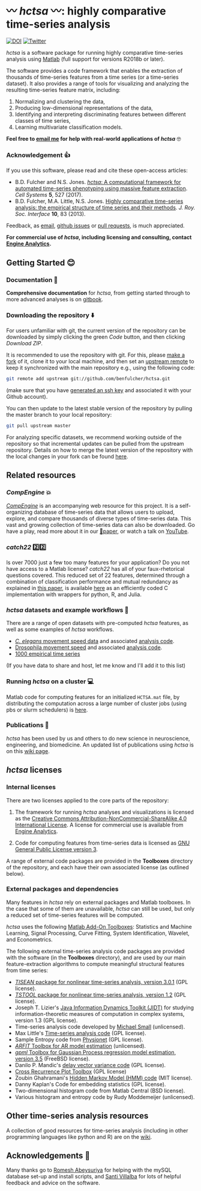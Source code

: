 # :wavy_dash: *hctsa* :wavy_dash:: highly comparative time-series analysis

[![DOI](https://zenodo.org/badge/10790340.svg)](https://zenodo.org/badge/latestdoi/10790340)
[![Twitter](https://img.shields.io/twitter/url/https/twitter.com/compTimeSeries.svg?style=social&label=Follow%20%40compTimeSeries)](https://twitter.com/compTimeSeries)

*hctsa* is a software package for running highly comparative time-series analysis using [Matlab](https://www.mathworks.com/products/matlab/) (full support for versions R2018b or later).

The software provides a code framework that enables the extraction of thousands of time-series features from a time series (or a time-series dataset).
It also provides a range of tools for visualizing and analyzing the resulting time-series feature matrix, including:

1. Normalizing and clustering the data,
2. Producing low-dimensional representations of the data,
3. Identifying and interpreting discriminating features between different classes of time series,
4. Learning multivariate classification models.

**Feel free to [email me](mailto:ben.d.fulcher@gmail.com) for help with real-world applications of _hctsa_** :nerd_face:

### Acknowledgement :+1:

If you use this software, please read and cite these open-access articles:

- B.D. Fulcher and N.S. Jones. [_hctsa_: A computational framework for automated time-series phenotyping using massive feature extraction](http://www.cell.com/cell-systems/fulltext/S2405-4712\(17\)30438-6). *Cell Systems* **5**, 527 (2017).
- B.D. Fulcher, M.A. Little, N.S. Jones. [Highly comparative time-series analysis: the empirical structure of time series and their methods](http://rsif.royalsocietypublishing.org/content/10/83/20130048.full). *J. Roy. Soc. Interface* **10**, 83 (2013).

Feedback, as [email](mailto:ben.d.fulcher@gmail.com), [github issues](https://github.com/benfulcher/hctsa/issues) or [pull requests](https://help.github.com/articles/using-pull-requests/), is much appreciated.

**For commercial use of *hctsa*, including licensing and consulting, contact [Engine Analytics](http://www.engineanalytics.org/).**

## Getting Started :blush:

### Documentation &#x1F4D6;

__Comprehensive documentation__ for *hctsa*, from getting started through to more advanced analyses is on [gitbook](https://hctsa-users.gitbook.io/hctsa-manual).

### Downloading the repository :arrow_down:

For users unfamiliar with git, the current version of the repository can be downloaded by simply clicking the green _Code_ button, and then clicking _Download ZIP_.

It is recommended to use the repository with git.
For this, please [make a fork](https://help.github.com/articles/fork-a-repo/) of it, clone it to your local machine, and then set an [upstream remote](https://help.github.com/articles/fork-a-repo/#step-3-configure-git-to-sync-your-fork-with-the-original-spoon-knife-repository) to keep it synchronized with the main repository e.g., using the following code:

```bash
git remote add upstream git://github.com/benfulcher/hctsa.git
```

(make sure that you have [generated an ssh key](https://help.github.com/articles/generating-ssh-keys/) and associated it with your Github account).

You can then update to the latest stable version of the repository by pulling the master branch to your local repository:

```bash
git pull upstream master
```

For analyzing specific datasets, we recommend working outside of the repository so that incremental updates can be pulled from the upstream repository.
Details on how to merge the latest version of the repository with the local changes in your fork can be found [here](https://help.github.com/articles/syncing-a-fork/).

## Related resources

### _CompEngine_ :collision:

[_CompEngine_](http://www.comp-engine.org) is an accompanying web resource for this project.
It is a self-organizing database of time-series data that allows users to upload, explore, and compare thousands of diverse types of time-series data.
This vast and growing collection of time-series data can also be downloaded.
Go have a play, read more about it in our [&#x1F4D9;paper](https://doi.org/10.1038/s41597-020-0553-0), or watch a talk on [YouTube](https://youtu.be/689Nw3RS690).

### _catch22_ :two::two:

Is over 7000 just a few too many features for your application?
Do you not have access to a Matlab license?
_catch22_ has all of your faux-rhetorical questions covered.
This reduced set of 22 features, determined through a combination of classification performance and mutual redundancy as explained in [this paper](https://arxiv.org/abs/1901.10200v2), is available [here](https://github.com/chlubba/catch22) as an efficiently coded C implementation with wrappers for python, R, and Julia.

### _hctsa_ datasets and example workflows :floppy_disk:
There are a range of open datasets with pre-computed _hctsa_ features, as well as some examples of _hctsa_ workflows.

- [_C. elegans_ movement speed data](https://figshare.com/articles/Highly_comparative_time-series_analysis_of_Caenorhabditis_elegans_movement_speed/3863559) and associated [analysis code](https://github.com/benfulcher/hctsa_phenotypingWorm).
- [Drosophila movement speed](https://figshare.com/articles/Highly_comparative_time-series_analysis_of_Drosophila_melanogaster_movement_speed/3863553) and associated [analysis code](https://github.com/benfulcher/hctsa_phenotypingFly).
- [1000 empirical time series](https://figshare.com/articles/1000_Empirical_Time_series/5436136)

(If you have data to share and host, let me know and I'll add it to this list)

### Running _hctsa_ on a cluster :computer:

Matlab code for computing features for an initialized `HCTSA.mat` file, by distributing the computation across a large number of cluster jobs (using pbs or slurm schedulers) is [here](https://github.com/benfulcher/distributed_hctsa).

### Publications :closed_book:

_hctsa_ has been used by us and others to do new science in neuroscience, engineering, and biomedicine.
An updated list of publications using _hctsa_ is on this [wiki page](https://github.com/benfulcher/hctsa/wiki/Publications-using-hctsa).

## *hctsa* licenses

### Internal licenses

There are two licenses applied to the core parts of the repository:

1. The framework for running *hctsa* analyses and visualizations is licensed as the [Creative Commons Attribution-NonCommercial-ShareAlike 4.0 International License](http://creativecommons.org/licenses/by-nc-sa/4.0/).
A license for commercial use is available from [Engine Analytics](http://www.engineanalytics.org/).

2. Code for computing features from time-series data is licensed as [GNU General Public License version 3](http://www.gnu.org/licenses/gpl-3.0.en.html).

A range of external code packages are provided in the **Toolboxes** directory of the repository, and each have their own associated license (as outlined below).

### External packages and dependencies

Many features in _hctsa_ rely on external packages and Matlab toolboxes.
In the case that some of them are unavailable, *hctsa* can still be used, but only a reduced set of time-series features will be computed.

_hctsa_ uses the following [Matlab Add-On Toolboxes](https://au.mathworks.com/products.html): Statistics and Machine Learning, Signal Processing, Curve Fitting, System Identification, Wavelet, and Econometrics.

The following external time-series analysis code packages are provided with the software (in the **Toolboxes** directory), and are used by our main feature-extraction algorithms to compute meaningful structural features from time series:

- [*TISEAN* package for nonlinear time-series analysis, version 3.0.1](http://www.mpipks-dresden.mpg.de/~tisean/Tisean_3.0.1/index.html) (GPL license).
- [*TSTOOL* package for nonlinear time-series analysis, version 1.2](http://www.dpi.physik.uni-goettingen.de/tstool/) (GPL license).
- Joseph T. Lizier's [Java Information Dynamics Toolkit (JIDT)](https://github.com/jlizier/jidt) for studying information-theoretic measures of computation in complex systems, version 1.3 (GPL license).
- Time-series analysis code developed by [Michael Small](http://staffhome.ecm.uwa.edu.au/~00027830/code.html) (unlicensed).
- Max Little's [Time-series analysis code](http://www.maxlittle.net/software/index.php) (GPL license).
- Sample Entropy code from [Physionet](https://archive.physionet.org/faq.shtml#license) (GPL license).
- [*ARFIT* Toolbox for AR model estimation](http://climate-dynamics.org/software/#arfit) (unlicensed).
- [*gpml* Toolbox for Gaussian Process regression model estimation, version 3.5](http://www.gaussianprocess.org/gpml/code/matlab/doc/) (FreeBSD license).
- Danilo P. Mandic's [delay vector variance code](http://www.commsp.ee.ic.ac.uk/~mandic/dvv.htm) (GPL license).
- [Cross Recurrence Plot Toolbox](http://tocsy.pik-potsdam.de/CRPtoolbox/) (GPL license)
- Zoubin Ghahramani's [Hidden Markov Model (HMM) code](http://mlg.eng.cam.ac.uk/zoubin/software.html) (MIT license).
- Danny Kaplan's Code for embedding statistics (GPL license).
- Two-dimensional histogram code from Matlab Central (BSD license).
- Various histogram and entropy code by Rudy Moddemeijer (unlicensed).

## Other time-series analysis resources

A collection of good resources for time-series analysis (including in other programming languages like python and R) are on the [wiki](https://github.com/benfulcher/hctsa/wiki/Related-time-series-resources).

## Acknowledgements :wave:

Many thanks go to [Romesh Abeysuriya](https://github.com/RomeshA) for helping with the mySQL database set-up and install scripts, and [Santi Villalba](https://github.com/sdvillal) for lots of helpful feedback and advice on the software.
